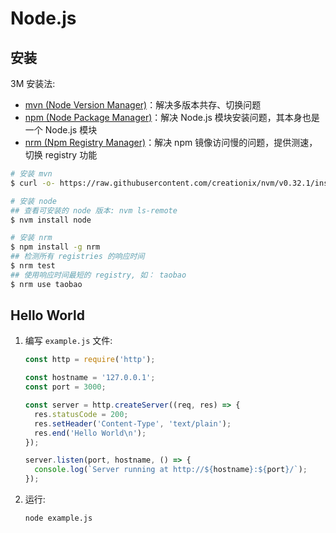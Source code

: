 # Node.js

## 安装

3M 安装法:

- [mvn (Node Version Manager)](https://github.com/creationix/nvm)：解决多版本共存、切换问题
- [npm (Node Package Manager)](https://github.com/npm/npm)：解决 Node.js 模块安装问题，其本身也是一个 Node.js 模块
- [nrm (Npm Registry Manager)](https://github.com/Pana/nrm)：解决 npm 镜像访问慢的问题，提供测速，切换 registry 功能

```sh
# 安装 mvn
$ curl -o- https://raw.githubusercontent.com/creationix/nvm/v0.32.1/install.sh | bash

# 安装 node
## 查看可安装的 node 版本: nvm ls-remote
$ nvm install node

# 安装 nrm
$ npm install -g nrm
## 检测所有 registries 的响应时间
$ nrm test
## 使用响应时间最短的 registry, 如： taobao
$ nrm use taobao
```

##  Hello World

1. 编写 `example.js` 文件:

    ```js
    const http = require('http');

    const hostname = '127.0.0.1';
    const port = 3000;

    const server = http.createServer((req, res) => {
      res.statusCode = 200;
      res.setHeader('Content-Type', 'text/plain');
      res.end('Hello World\n');
    });

    server.listen(port, hostname, () => {
      console.log(`Server running at http://${hostname}:${port}/`);
    });
    ```

2. 运行:

    ```sh
    node example.js
    ```
